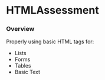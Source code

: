 # HTMLAssessment

### Overview
Properly using basic HTML tags for:
* Lists
* Forms
* Tables
* Basic Text

